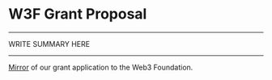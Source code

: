 # W3F Grant Proposal

---

WRITE SUMMARY HERE

---

[Mirror](https://github.com/BitBadges/grant-application/blob/main/application.md) of our grant application to the Web3 Foundation.
